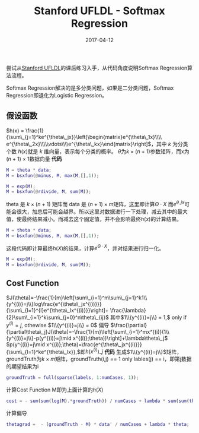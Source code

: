 ﻿---
title:  Stanford UFLDL - Softmax Regression
categories: 机器学习
tags: [机器学习]
date: 2017-04-12
mathjax: true
toc: true
---

尝试从[Stanford UFLDL][1]的课后练习入手，从代码角度说明Softmax Regression算法流程。

Softmax Regression解决的是多分类问题，如果是二分类问题，Softmax Regression即退化为Logistic Regression。
<!--more-->
## 假设函数 ##
$h(x) = \frac{1}{\sum\_{j=1}^ke^{\theta\_jx}}\left[\begin{matrix}e^{\theta\_1x}\\\\ e^{\theta\_2x}\\\\\vdots\\\\e^{\theta\_kx}\end{matrix}\right]$，其中 $k$ 为分类个数
$h(x)$就是 $k$ 维向量，表示每个分类的概率。
$\theta$为$k\times (n+1)$参数矩阵，而x为$(n+1)\times1$数据向量
**代码**
```matlab
M = theta * data;
M = bsxfun(@minus, M, max(M,[],1));

M = exp(M);
M = bsxfun(@rdivide, M, sum(M));
```
theta 是 $k \times (n+1)$ 矩阵而 data 是 $(n+1) \times m$矩阵，这里即计算$\Theta\cdot X$
而$e^{\theta\_jx}$可能会很大，加总后可能会越界。所以这里对数据进行一下处理，减去其中的最大值，使最终结果减小。而减去这个固定值，并不会影响最终$h(x)$的计算结果。
```matlab
M = theta * data;
M = bsxfun(@minus, M, max(M,[],1));
```
这段代码即计算最终$h(X)$的结果，计算$e^{\Theta \cdot X}$，并对结果进行归一化。
```matlab
M = exp(M);
M = bsxfun(@rdivide, M, sum(M));
```
## Cost Function ##
$J(\theta)=-\frac{1}{m}\left[\sum\_{i=1}^m\sum\_{j=1}^k1\\{y^{(i)}=j\\}log\frac{e^{\theta\_jx^{(i)}}}{\sum\_{l=1}^{l}e^{\theta\_lx^{(i)}}}\right]+ \frac{\lambda}{2}\sum\_{i=1}^k\sum\_{j=0}^n\theta\_{ij}$
其中$1\\{y^{(i)}=j\\} = 1,$ only if $y^{(i)}=j$, othewise $1\\{y^{(i)}=j\\} = 0$
偏导
$\frac{\partial}{\partial\theta\_j}J(\theta)=-\frac{1}{m}\left[\sum\_{i=1}^mx^{(i)}(1\\{y^{(i)}=j\\}-p(y^{(i)}=j\mid x^{(i)};\theta))\right]+\lambda\theta\_j$
$p(y^{(i)}=j\mid x^{(i)};\theta)=\frac{e^{\theta\_jx^{(i)}}}{\sum\_{l=1}^ke^{\theta\_lx}},$即$h(x^{(i)})\_j$
**代码**
生成$1\\{y^{(i)}=j\\}$矩阵，groundTruth为$k\times m$矩阵，groundTruth(i,j) == 1 only lables(j) == i，即第j数据的期望结果为i
```matlab
groundTruth = full(sparse(labels, 1:numCases, 1));
```
计算Cost Function
M即为上面计算的$h(X)$
```matlab
cost = - sum(sum(log(M).*groundTruth)) / numCases + lambda * sum(sum(theta.^2))/2;
```
计算偏导
```matlab
thetagrad =  - (groundTruth - M) * data' / numCases + lambda * theta;
```


  [1]: http://ufldl.stanford.edu/wiki/index.php/UFLDL_Tutorial

